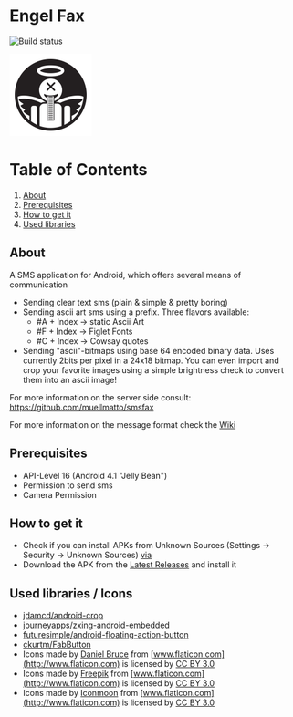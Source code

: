 # Engel Fax

![Build status](https://travis-ci.org/soylentgreen81/Engel_Fax_App.svg?branch=master)


![Engel Fax](https://github.com/soylentgreen81/Engel_Fax_App/blob/master/app/src/main/res/mipmap-xxhdpi/ic_launcher.png)


# Table of Contents
1. [About](#about)
2. [Prerequisites](#prerequisites)
3. [How to get it](#how-to-get-it)
4. [Used libraries](#used-libraries--icons)

## About
A SMS application for Android, which offers several means of communication
* Sending clear text sms (plain & simple & pretty boring)
* Sending ascii art sms using a prefix. Three flavors available: 
   * #A + Index -> static Ascii Art 
   * #F + Index -> Figlet Fonts
   * #C + Index -> Cowsay quotes
* Sending "ascii"-bitmaps using base 64 encoded binary data. Uses currently 2bits per pixel in a 24x18 bitmap. You can even import and crop your favorite images using a simple brightness check to convert them into an ascii image!

For more information on the server side consult:
https://github.com/muellmatto/smsfax

For more information on the message format check the [Wiki](https://github.com/soylentgreen81/Engel_Fax_App/wiki)

## Prerequisites
* API-Level 16 (Android 4.1 "Jelly Bean")
* Permission to send sms
* Camera Permission
 

## How to get it
* Check if you can install APKs from Unknown Sources (Settings -> Security -> Unknown Sources) [via](http://developer.android.com/distribute/tools/open-distribution.html)
* Download the APK from the [Latest Releases](https://github.com/soylentgreen81/Engel_Fax_App/releases/latest) and install it

## Used libraries / Icons
* [jdamcd/android-crop](https://github.com/jdamcd/android-crop)
* [journeyapps/zxing-android-embedded](https://github.com/journeyapps/zxing-android-embedded)
* [futuresimple/android-floating-action-button](https://github.com/futuresimple/android-floating-action-button)
* [ckurtm/FabButton](https://github.com/ckurtm/FabButton)
* Icons made by [Daniel Bruce](http://www.flaticon.com/authors/daniel-bruce)  from [www.flaticon.com](http://www.flaticon.com) is licensed by [CC BY 3.0](http://creativecommons.org/licenses/by/3.0/) 
* Icons made by [Freepik](http://www.freepik.com)  from [www.flaticon.com](http://www.flaticon.com) is licensed by [CC BY 3.0](http://creativecommons.org/licenses/by/3.0/) 
* Icons made by [Iconmoon](http://www.icomoon.io)  from [www.flaticon.com](http://www.flaticon.com) is licensed by [CC BY 3.0](http://creativecommons.org/licenses/by/3.0/) 
